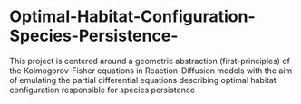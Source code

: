 # Optimal-Habitat-Configuration-Species-Persistence-
This project is centered around a geometric abstraction (first-principles) of the Kolmogorov-Fisher equations in Reaction-Diffusion models with the aim of emulating the partial differential equations describing optimal habitat configuration responsible for species persistence
